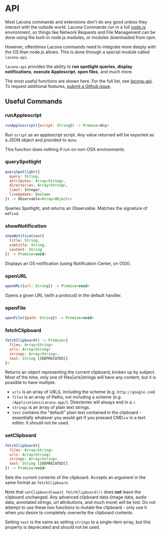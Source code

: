 # API

Most Lacona commands and extensions don't do any good unless they interact with
the outside world. Lacona Commands run in a full [node.js](http://nodejs.org/)
environment, so things like Network Requests and File Management can be done
using the built-in node.js modules, or modules downloaded from npm.

However, oftentimes Lacona commands need to integrate more deeply with the OS
than node.js allows. This is done through a special module called `lacona-api`.

`lacona-api` provides the ability to **run spotlight queries**,
**display notifications**, **execute Applescript**, **open files**,
and much more.

The most useful functions are shown here. For the full list, see
[lacona-api](https://github.com/laconalabs/lacona-api). To request
additional features,
[submit a Github issue](https://github.com/laconalabs/lacona-api/issues).

## Useful Commands

### runApplescript

```js
runApplescript({script: String}) -> Promise<Any>
```

Run `script` as an applescript script. Any value returned will be exported
as a JSON object and provided to `done`.

This function does nothing if run on non-OSX environments.

### querySpotlight

```js
querySpotlight({
  query: String,
  attributes: Array<String>,
  directories: Array<String>,
  limit: Integer,
  liveUpdate: Boolean
}) -> Observable<Array<Object>>
```

Queries Spotlight, and returns an Observable. Matches the signature of
`mdfind`.

### showNotification

```js
showNotification({
  title: String,
  subtitle: String,
  content: String
}) -> Promise<void>
```

Displays an OS notification (using Notification Center, on OSX).

### openURL

```js
openURL({url: String}) -> Promise<void>
```

Opens a given URL (with a protocol) in the default handler.

### openFile

```js
openFile({path: String}) -> Promise<void>
```

### fetchClipboard

```js
fetchClipboard() -> Promise<{
  files: Array<String>
  urls: Array<String>
  strings: Array<String>,
  text: String [[DEPRECATED]]
}>
```

Returns an object representing the current clipboard, broken up by subject.
Most of the time, only one of files|urls|strings will have any content,
but it is possible to have multiple.

- `urls` is an array of URLS, including the scheme (e.g. `http://google.com`)
- `files` is an array of Paths, not including a scheme (e.g. `/Applications/Lacona.app/`). Directories will always end in a `/`.
- `strings` is an array of plain text strings.
- `text` contains the "default" plain text contained in the clipboard - essentially whatever you would get if you pressed CMD+v in a text editor. It should not be used.

### setClipboard

```js
fetchClipboard({
  files: Array<String>
  urls: Array<String>
  strings: Array<String>,
  text: String [[DEPRECATED]]
}) -> Promise<void>
```

Sets the current contents of the clipboard. Accepts an argument in the
same format as `fetchClipboard`.

Note that `setClipboard(await fetchClipboard())` does **not** leave the
clipboard unchanged. Any advanced clipboard data (image data,
audio data, annotated strings, url attributions, and much more) will
be lost. Do not attempt to use these two functions to mutate the clipboard -
only use it when you desire to completely overwrite the clipboard contents.

Setting `text` is the same as setting `strings` to a single-item array, but this
property is deprecated and should not be used.
